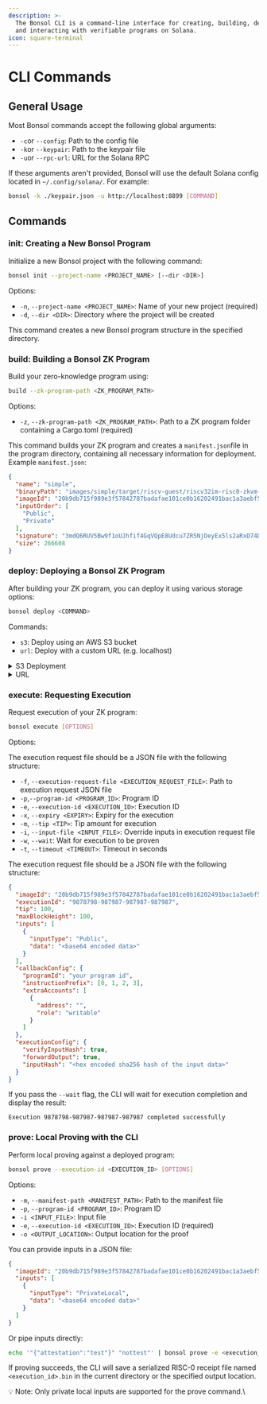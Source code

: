 ```yaml
---
description: >-
  The Bonsol CLI is a command-line interface for creating, building, deploying,
  and interacting with verifiable programs on Solana.
icon: square-terminal
---
```


# CLI Commands

## General Usage

Most Bonsol commands accept the following global arguments:

* `-c`or `--config`: Path to the config file
* `-k`or `--keypair`: Path to the keypair file
* `-u`or `--rpc-url`: URL for the Solana RPC

If these arguments aren't provided, Bonsol will use the default Solana config located in `~/.config/solana/`. For example:

```bash
bonsol -k ./keypair.json -u http://localhost:8899 [COMMAND]
```

## Commands

### init: Creating a New Bonsol Program

Initialize a new Bonsol project with the following command:

```bash
bonsol init --project-name <PROJECT_NAME> [--dir <DIR>]
```

Options:

* `-n`, `--project-name <PROJECT_NAME>`: Name of your new project (required)
* `-d`, `--dir <DIR>`: Directory where the project will be created

This command creates a new Bonsol program structure in the specified directory.

### build: Building a Bonsol ZK Program

Build your zero-knowledge program using:

```bash
build --zk-program-path <ZK_PROGRAM_PATH>
```

Options:

* `-z`, `--zk-program-path <ZK_PROGRAM_PATH>`: Path to a ZK program folder containing a Cargo.toml (required)

This command builds your ZK program and creates a `manifest.json`file in the program directory, containing all necessary information for deployment. Example `manifest.json`:

```json
{
  "name": "simple",
  "binaryPath": "images/simple/target/riscv-guest/riscv32im-risc0-zkvm-elf/docker/simple/simple",
  "imageId": "20b9db715f989e3f57842787badafae101ce0b16202491bac1a3aebf573da0ba",
  "inputOrder": [
    "Public",
    "Private"
  ],
  "signature": "3mdQ6RUV5Bw9f1oUJhfif4GqVQpE8Udcu7ZR5NjDeyEx5ls2aRxD74DC5v1d251q6c9Q4m523a5a1h0nOO5f+s",
  "size": 266608
}
```

### deploy: Deploying a Bonsol ZK Program

After building your ZK program, you can deploy it using various storage options:

```bash
bonsol deploy <COMMAND>
```

Commands:

* `s3`: Deploy using an AWS S3 bucket
* `url`: Deploy with a custom URL (e.g. localhost)

<details>

<summary>S3 Deployment</summary>

First, create an S3 bucket (skip this if you already have one):

```bash
aws s3api create-bucket \
    --bucket <BUCKET_NAME> \
    --region <REGION> \
    --create-bucket-configuration LocationConstraint=<REGION>
```

Then deploy your ZK program to your S3 bucket:

```bash
bonsol deploy s3 \
    --bucket <BUCKET_NAME> \
    --access-key <ACCESS_KEY> \
    --secret-key <SECRET_KEY> \
    --region <REGION> \
    --manifest-path <PATH_TO_MANIFEST> \
    --storage-account s3://<BUCKET_NAME>
```

</details>

<details>

<summary>URL</summary>

The `bonsol deploy url` command allows you to deploy your program by either uploading your binary to a URL endpoint or using an existing binary at a URL.

### Usage

```warp-runnable-command
bonsol deploy url --url <URL> --manifest-path <MANIFEST_PATH> [OPTIONS]
```

### Required Arguments

* `--url <URL>`
* The base URL endpoint for your binary
* Example: `http://localhost:8080`
* The actual binary will be stored at `<URL>/<program-name>-<image-id>`
* `--manifest-path <MANIFEST_PATH>`
* Path to your program's manifest file (manifest.json)
* Example: `images/simple/manifest.json`&#x20;

### Optional Arguments

* `--no-post`
* By default, the command uploads your binary to the URL
* With this flag, it instead verifies that the correct binary already exists at the URL
* Useful when your binary is already hosted and you just want to deploy it to Solana
* `--auto-confirm` or `-y`
* Skip the confirmation prompt for Solana deployment
* Use with caution as deployments cost real money

### Examples

1. Upload and deploy a new binary:

```warp-runnable-command
bonsol deploy url \
    --url http://localhost:8080 \
    --manifest-path images/simple/manifest.json
```

2. Deploy using an existing binary (verifies the binary first):

```warp-runnable-command
bonsol deploy url \
    --url http://localhost:8080 \
    --manifest-path images/simple/manifest.json \
    --no-post
```

### How It Works

1. The command constructs the full URL by appending your program name and image ID:

```warp-runnable-command
   <base-url>/<program-name>-<image-id>
```

For example: `http://localhost:8080/simple2-ec93e0a9592a2f00c177a7fce6ff191019740ff83f589e334153126c02f5772e`

2. Without `--no-post` (default):

* POSTs your binary to this URL
* Proceeds with Solana deployment after successful upload

3. With `--no-post`:

* Attempts to GET the binary from this URL
* Verifies it matches your local binary
* Only proceeds with Solana deployment if verification succeeds

### Common Errors

1. "Binary does not match":

```warp-runnable-command
   Error: The binary uploaded does not match the local binary at path '...'

```

* This occurs when using `--no-post` and either:
  * No binary exists at the URL
  * The binary at the URL is different from your local binary

2. "Failed to connect":

* Check that your URL endpoint is accessible
* Ensure you have the correct permissions

### Notes

* The command always requires a local binary for verification, even when using `--no-post`
* Deployments to Solana are immutable and cost real money
* The URL endpoint must support both POST and GET operations

</details>

### execute: Requesting Execution

Request execution of your ZK program:

```bash
bonsol execute [OPTIONS]
```

Options:

The execution request file should be a JSON file with the following structure:

* `-f`, `--execution-request-file <EXECUTION_REQUEST_FILE>`: Path to execution request JSON file
* `-p`,`--program-id <PROGRAM_ID>`: Program ID
* `-e`, `--execution-id <EXECUTION_ID>`: Execution ID
* `-x`, `--expiry <EXPIRY>`: Expiry for the execution
* `-m`, `--tip <TIP>`: Tip amount for execution
* `-i`, `--input-file <INPUT_FILE>`: Override inputs in execution request file
* `-w`, `--wait`: Wait for execution to be proven
* `-t`, `--timeout <TIMEOUT>`: Timeout in seconds

The execution request file should be a JSON file with the following structure:

```json
{
  "imageId": "20b9db715f989e3f57842787badafae101ce0b16202491bac1a3aebf573da0ba",
  "executionId": "9878798-987987-987987-987987",
  "tip": 100,
  "maxBlockHeight": 100,
  "inputs": [
    {
      "inputType": "Public",
      "data": "<base64 encoded data>"
    }
  ],
  "callbackConfig": {
    "programId": "your program id",
    "instructionPrefix": [0, 1, 2, 3],
    "extraAccounts": [
      {
        "address": "",
        "role": "writable"
      }
    ]
  },
  "executionConfig": {
    "verifyInputHash": true,
    "forwardOutput": true,
    "inputHash": "<hex encoded sha256 hash of the input data>"
  }
}
```

If you pass the `--wait` flag, the CLI will wait for execution completion and display the result:

```
Execution 9878798-987987-987987-987987 completed successfully
```

### prove: Local Proving with the CLI

Perform local proving against a deployed program:

```bash
bonsol prove --execution-id <EXECUTION_ID> [OPTIONS]
```

Options:

* `-m`, `--manifest-path <MANIFEST_PATH>`: Path to the manifest file
* `-p`, `--program-id <PROGRAM_ID>`: Program ID
* `-i <INPUT_FILE>`: Input file
* `-e`, `--execution-id <EXECUTION_ID>`: Execution ID (required)
* `-o <OUTPUT_LOCATION>`: Output location for the proof

You can provide inputs in a JSON file:

```json
{
  "imageId": "20b9db715f989e3f57842787badafae101ce0b16202491bac1a3aebf573da0ba",
  "inputs": [
    {
      "inputType": "PrivateLocal",
      "data": "<base64 encoded data>"
    }
  ]
}
```

Or pipe inputs directly:

```bash
echo '"{"attestation":"test"}" "nottest"' | bonsol prove -e <execution_id> -m images/simple/manifest.json
```

If proving succeeds, the CLI will save a serialized RISC-0 receipt file named `<execution_id>.bin` in the current directory or the specified output location.

:bulb: Note: Only private local inputs are supported for the prove command.\\
